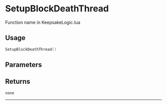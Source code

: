 # SetupBlockDeathThread
Function name in KeepsakeLogic.lua
## Usage
```lua
SetupBlockDeathThread()
```
## Parameters

## Returns
`none`

---
